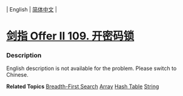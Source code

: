 | English | [简体中文](README.md) |

# [剑指 Offer II 109. 开密码锁](https://leetcode.cn/problems/zlDJc7)
 ### Description
<p>English description is not available for the problem. Please switch to Chinese.</p>

**Related Topics**  [Breadth-First Search](https://leetcode.cn/tag/breadth-first-search) [Array](https://leetcode.cn/tag/array) [Hash Table](https://leetcode.cn/tag/hash-table) [String](https://leetcode.cn/tag/string) 